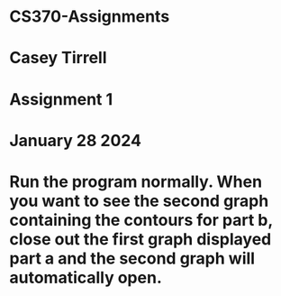 # CS370-Assignments
# Casey Tirrell
# Assignment 1
# January 28 2024
# Run the program normally. When you want to see the second graph containing the contours for part b, close out the first graph displayed part a and the second graph will automatically open.
